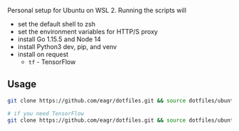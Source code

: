 Personal setup for Ubuntu on WSL 2. Running the scripts will

* set the default shell to zsh
* set the environment variables for HTTP/S proxy
* install Go 1.15.5 and Node 14
* install Python3 dev, pip, and venv
* install on request
    * `tf` - TensorFlow

## Usage

```sh
git clone https://github.com/eagr/dotfiles.git && source dotfiles/ubuntu.sh

# if you need TensorFlow
git clone https://github.com/eagr/dotfiles.git && source dotfiles/ubuntu.sh tf
```
